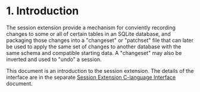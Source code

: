 # 1\. Introduction


The session extension provide a mechanism for conviently recording
changes to some or all of certain tables in an SQLite database, and
packaging those changes into a "changeset" or "patchset" file that can
later be used to apply the same set of changes to another database with
the same schema and compatible starting data. A "changeset" may
also be inverted and used to "undo" a session.



This document is an introduction to the session extension.
The details of the interface are in the separate
[Session Extension C\-language Interface](session/intro.html) document.



